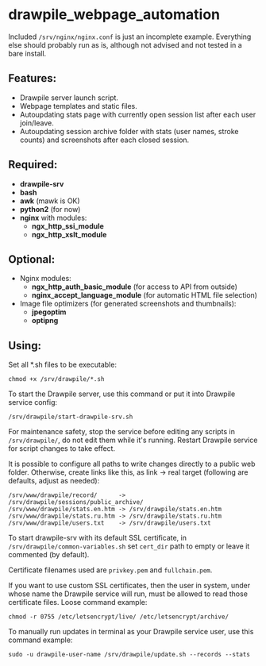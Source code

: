 # drawpile_webpage_automation

Included `/srv/nginx/nginx.conf` is just an incomplete example.
Everything else should probably run as is, although not advised and not tested in a bare install.

## Features:

* Drawpile server launch script.
* Webpage templates and static files.
* Autoupdating stats page with currently open session list after each user join/leave.
* Autoupdating session archive folder with stats (user names, stroke counts) and screenshots after each closed session.

## Required:

* **drawpile-srv**
* **bash**
* **awk** (mawk is OK)
* **python2** (for now)
* **nginx** with modules:
	* **ngx_http_ssi_module**
	* **ngx_http_xslt_module**

## Optional:

* Nginx modules:
	* **ngx_http_auth_basic_module** (for access to API from outside)
	* **nginx_accept_language_module** (for automatic HTML file selection)
* Image file optimizers (for generated screenshots and thumbnails):
	* **jpegoptim**
	* **optipng**

## Using:

Set all *.sh files to be executable:
```
chmod +x /srv/drawpile/*.sh
```

To start the Drawpile server, use this command or put it into Drawpile service config:
```
/srv/drawpile/start-drawpile-srv.sh
```

For maintenance safety, stop the service before editing any scripts in `/srv/drawpile/`, do not edit them while it's running.
Restart Drawpile service for script changes to take effect.

It is possible to configure all paths to write changes directly to a public web folder.
Otherwise, create links like this, as link -> real target (following are defaults, adjust as needed):
```
/srv/www/drawpile/record/      -> /srv/drawpile/sessions/public_archive/
/srv/www/drawpile/stats.en.htm -> /srv/drawpile/stats.en.htm
/srv/www/drawpile/stats.ru.htm -> /srv/drawpile/stats.ru.htm
/srv/www/drawpile/users.txt    -> /srv/drawpile/users.txt
```

To start drawpile-srv with its default SSL certificate, in `/srv/drawpile/common-variables.sh` set `cert_dir` path to empty or leave it commented (by default).

Certificate filenames used are `privkey.pem` and `fullchain.pem`.

If you want to use custom SSL certificates, then the user in system, under whose name the Drawpile service will run, must be allowed to read those certificate files.
Loose command example:
```
chmod -r 0755 /etc/letsencrypt/live/ /etc/letsencrypt/archive/
```

To manually run updates in terminal as your Drawpile service user, use this command example:
```
sudo -u drawpile-user-name /srv/drawpile/update.sh --records --stats
```
